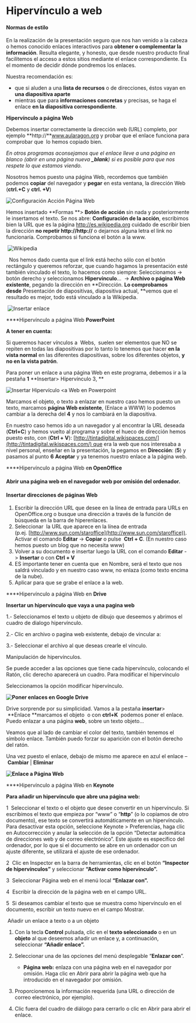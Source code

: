 # Hipervínculo a web

#### Normas de estilo

En la realización de la presentación seguro que nos han venido a la cabeza o hemos conocido enlaces interactivos para **obtener o complementar la información**. Resulta elegante, y honesto, que desde nuestro producto final facilitemos el acceso a estos sitios mediante el enlace correspondiente. Es el momento de decidir dónde pondremos los enlaces.

Nuestra recomendación es:

*   que si aluden a una **lista de recursos** o de direcciones, éstos vayan en **una diapositiva aparte**
*   mientras que para **informaciones concretas** y precisas, se haga el enlace **en la diapositiva correspondiente**.

**Hipervínculo a página Web**

Debemos insertar correctamente la dirección web (URL) completo, por ejemplo **http://**www.aularagon.org y probar que el enlace funciona para comprobar que  lo hemos copiado bien.

_En otros programas aconsejamos que el enlace lleve a una página en blanco (abrir en una página nueva **_blank**) si es posible para que nos respete lo que estamos viendo._

Nosotros hemos puesto una página Web, recordemos que también podemos **copiar** del navegador y **pegar** en esta ventana, la dirección Web (**ctrl.+C** y **ctrl. +V**)


![Configuración Acción Página Web](img/m481.png "Página Web")






Hemos insertado **Formas **> **Botón de acción** sin nada y posteriormente le insertamos el texto. Se nos abre: **Configuración de la acción**, escribimos bien la URL que es la página http://es.wikipedia.org cuidado de escribir bien la dirección **no repetir http://http://** o dejarnos alguna letra el link no funcionaría. Comprobamos si funciona el botón a la www.


 ![Wikipedia](img/m482.png "Web")






  Nos hemos dado cuenta que el link está hecho sólo con el botón rectángulo y queremos reforzar, que cuando hagamos la presentación esté también vinculado el texto, lo hacemos como siempre: Seleccionamos -> botón derecho y seleccionamos **Hipervínculo**...  -> **Archivo o página Web existente**, pegando la dirección en **Dirección. **Lo comprobamos desde** Presentación de diapositivas, diapositiva actual, **vemos que el resultado es mejor, todo está vinculado a la Wikipedia.


 ![Insertar enlace](img/m483.png "A Página Web")






****Hipervínculo a página Web **PowerPoint**

**A tener en cuenta:**

Si queremos hacer vínculos a  Webs,  suelen ser elementos que NO se repiten en todas las diapositivas por lo tanto lo tenemos que hacer **en la vista normal** en las diferentes diapositivas, sobre los diferentes objetos, **y no en la vista patrón**.

Para poner un enlace a una página Web en este programa, debemos ir a la pestaña **1** **Insertar> Hipervínculo 3, **


![Insertar Hipervículo <a Web en Powerpoint](img/hipervinculoWeb.png "Enlaces a Página Web")






Marcamos el objeto, o texto a enlazar en nuestro caso hemos puesto un texto, marcamos **página Web existente**, (Enlace a WWW) lo podemos cambiar a la derecha del **4** y nos lo cambiará en la diapositiva.

En nuestro caso hemos ido a un navegador y al encontrar la URL deseada (**Ctrl+C**) y hemos vuelto al programa y sobre el hueco de dirección hemos puesto esto, con (**Ctrl + V**): [http://tintadigital.wikispaces.com/](http://tintadigital.wikispaces.com/) que era la web que nos interesaba a nivel personal, enseñar en la presentación, la pegamos en **Dirección**: (**5**) y pasamos al punto **6** **Aceptar** y ya tenemos nuestro enlace a la página web.

****Hipervínculo a página Web e**n OpenOffice** 

#### Abrir una página web en el navegador web por omisión del ordenador. 





#### Insertar direcciones de páginas Web

1.  Escribir la dirección URL que desee en la línea de entrada para URLs en OpenOffice.org o busque una dirección a través de la función de búsqueda en la barra de hiperenlaces.
2.  Seleccionar  la URL que aparece en la línea de entrada (p.ej. [http://www.sun.com/staroffice](http://www.sun.com/staroffice)). Activar el comando **Editar** -> **Copiar** o pulse  **Ctrl + C**. (En nuestro caso hemos puesto un blog que no necesita www)
3.  Volver a su documento e insertar luego la URL con el comando **Editar** -> **Insertar** o con **Ctrl + V**
4.  ES importante tener en cuenta que  en Nombre, será el texto que nos saldrá vinculado y en nuestro caso www, no enlaza (como texto encima de la nube).
5.  Aplicar para que se grabe el enlace a la web.

****Hipervínculo a página Web en **Drive**

**Insertar un hipervínculo que vaya a una pagina web**

1.- Seleccionamos el texto u objeto de dibujo que deseemos y abrimos el cuadro de dialogo hipervínculo.

2.- Clic en archivo o pagina web existente, debajo de vincular a:

3.- Seleccionar el archivo al que deseas crearle el vínculo.

Manipulación de hipervínculos.

Se puede acceder a las opciones que tiene cada hipervínculo, colocando el Ratón, clic derecho aparecerá un cuadro. Para modificar el hipervínculo

Seleccionamos la opción modificar hipervínculo.


**![Poner enlaces en Google Drive](img/ponerenlaces_en_drive.png "Enlaces en Drive Presentaciones")**






Drive sorprende por su simplicidad. Vamos a la pestaña **insertar**\>  **Enlace **marcamos el objeto  o con **ctrl+K**  podemos poner el enlace. Puedo enlazar a una página **web**, sobre un texto objeto...

Veamos que al lado de cambiar el color del texto, también tenemos el símbolo enlace. También puedo forzar su aparición con el botón derecho del ratón.

Una vez puesto el enlace, debajo de mismo me aparece en azul el enlace – **Cambiar** | **Eliminar**


**![Enlace a Página Web](img/enlacewebdrive.png "Enlace a Página Web en Drive")**






****Hipervínculo a página Web en **Keynote**

**Para añadir un hipervínculo que abre una página web:**

1  Seleccionar el texto o el objeto que desee convertir en un hipervínculo. Si escribimos el texto que empieza por “www” o “**http**” (o lo copiamos de otro documento), ese texto se convertirá automáticamente en un hipervínculo. Para desactivar esta opción, seleccione Keynote > Preferencias, haga clic en Autocorrección y anular la selección de la opción “Detectar automática de direcciones web y de correo electrónico”. Este ajuste es específico del ordenador, por lo que si el documento se abre en un ordenador con un ajuste diferente, se utilizará el ajuste de ese ordenador.

2  Clic en Inspector en la barra de herramientas, clic en el botón **“Inspector de hipervínculos”** y seleccionar **“Activar como hipervínculo”.**

3  Seleccionar Página web en el menú local **“Enlazar con”.**

4  Escribir la dirección de la página web en el campo URL.

5  Si deseamos cambiar el texto que se muestra como hipervínculo en el documento, escribir un texto nuevo en el campo Mostrar.





 Añadir un enlace a texto o a un objeto

1.  Con la tecla **Control** pulsada, clic en el **texto seleccionado** o en un **objeto** al que deseemos añadir un enlace y, a continuación, seleccionar **“Añadir enlace”.**
    
2.  Seleccionar una de las opciones del menú desplegable “**Enlazar con**”.
    
    *   **Página web:** enlaza con una página web en el navegador por omisión. Haga clic en Abrir para abrir la página web que ha introducido en el navegador por omisión.
        
3.  Proporcionemos la información requerida (una URL o dirección de correo electrónico, por ejemplo).
    
4.  Clic fuera del cuadro de diálogo para cerrarlo o clic en Abrir para abrir el enlace.
    

